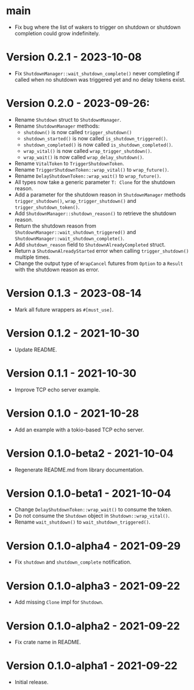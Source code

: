 # main
* Fix bug where the list of wakers to trigger on shutdown or shutdown completion could grow indefinitely.

# Version 0.2.1 - 2023-10-08
* Fix `ShutdownManager::wait_shutdown_complete()` never completing if called when no shutdown was triggered yet and no delay tokens exist.

# Version 0.2.0 - 2023-09-26:
* Rename `Shutdown` struct to `ShutdownManager`.
* Rename `ShutdownManager` methods:
  * `shutdown()` is now called `trigger_shutdown()`
  * `shutdown_started()` is now called `is_shutdown_triggered()`.
  * `shutdown_completed()` is now called `is_shutdown_completed()`.
  * `wrap_vital()` is now called `wrap_trigger_shutdown()`.
  * `wrap_wait()` is now called `wrap_delay_shutdown()`.
* Rename `VitalToken` to `TriggerShutdownToken`.
* Rename `TriggerShutdownToken::wrap_vital()` to `wrap_future()`.
* Rename `DelayShutdownToken::wrap_wait()` to `wrap_future()`.
* All types now take a generic parameter `T: Clone` for the shutdown reason.
* Add a parameter for the shutdown reason in `ShutdownManager` methods `trigger_shutdown()`, `wrap_trigger_shutdown()` and `trigger_shutdown_token()`.
* Add `ShutdownManager::shutdown_reason()` to retrieve the shutdown reason.
* Return the shutdown reason from `ShutdownManager::wait_shutdown_triggered()` and `ShutdownManager::wait_shutdown_complete()`.
* Add `shutdown_reason` field to `ShutdownAlreadyCompleted` struct.
* Return a `ShutdownAlreadyStarted` error when calling `trigger_shutdown()` multiple times.
* Change the output type of `WrapCancel` futures from `Option` to a `Result` with the shutdown reason as error.

# Version 0.1.3 - 2023-08-14
* Mark all future wrappers as `#[must_use]`.

# Version 0.1.2 - 2021-10-30
* Update README.

# Version 0.1.1 - 2021-10-30
* Improve TCP echo server example.

# Version 0.1.0 - 2021-10-28
* Add an example with a tokio-based TCP echo server.

# Version 0.1.0-beta2 - 2021-10-04
* Regenerate README.md from library documentation.

# Version 0.1.0-beta1 - 2021-10-04
* Change `DelayShutdownToken::wrap_wait()` to consume the token.
* Do not consume the `Shutdown` object in `Shutdown::wrap_vital()`.
* Rename `wait_shutdown()` to `wait_shutdown_triggered()`.

# Version 0.1.0-alpha4 - 2021-09-29
* Fix `shutdown` and `shutdown_complete` notification.

# Version 0.1.0-alpha3 - 2021-09-22
* Add missing `Clone` impl for `Shutdown`.

# Version 0.1.0-alpha2 - 2021-09-22
* Fix crate name in README.

# Version 0.1.0-alpha1 - 2021-09-22
* Initial release.
